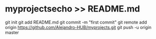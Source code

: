 # myprojectsecho >> README.md
git init
git add README.md
git commit -m "first commit"
git remote add origin https://github.com/Alejandro-HUB/myprojects.git
git push -u origin master
